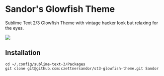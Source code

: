# Sandor's Glowfish Theme

Sublime Text 2/3 Glowfish Theme with vintage hacker look but relaxing for the
eyes.

<img src ="http://www.czettner.com/sites/default/files/leftgallery/glowfish.png">

## Installation

    cd ~/.config/sublime-text-3/Packages
    git clone git@github.com:czettnersandor/st3-glowfish-theme.git Sandor
